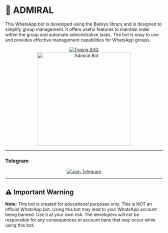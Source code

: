 # 🤖 ADMIRAL

This WhatsApp bot is developed using the Baileys library and is designed to simplify group management. It offers useful features to maintain order within the group and automate administrative tasks. The bot is easy to use and provides effective management capabilities for WhatsApp groups.

<div align="center"> 
  <a href="https://git.io/typing-svg"> 
    <img src="https://readme-typing-svg.demolab.com?font=Franklin-blod&size=50&pause=1000&color=0000FF&center=true&width=910&height=100&lines=Admiral-Bot;Multi+Device+Whatsapp+Bot;Good+Uses" alt="Typing SVG" />
  </a> 
</div> 

<div align="center"> 
  <a href="https://i.postimg.cc/8Pxc3g7k/bot-image.jpg"> 
    <img src="https://i.postimg.cc/8Pxc3g7k/bot-image.jpg" alt="Admiral Bot" height="300"> 
  </a> 
</div>

---

### Telegram

<div align="center">
  <a href="https://t.me/+YaqIb9lxLxwyYjgy">
    <img src="https://img.shields.io/badge/Join%20Telegram-0078E7?style=for-the-badge&logo=telegram&logoColor=white" alt="Join Telegram"/>
  </a>
</div>

--- 


   
## ⚠️ Important Warning

**Note:** This bot is created for educational purposes only. This is NOT an official WhatsApp bot. Using this bot may lead to your WhatsApp account being banned. Use it at your own risk. The developers will not be responsible for any consequences or account bans that may occur while using this bot.
